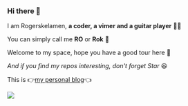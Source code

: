 ### Hi there 👋

I am Rogerskelamen, **a coder, a vimer and a guitar player** 👨‍💻

You can simply call me **RO** or **Rok** 🤟

Welcome to my space, hope you have a good tour here 🥳

*And if you find my repos interesting, don't forget Star* 😆

This is 👉[my personal blog](https://rokelamen.top)👈

![](https://github-readme-stats.vercel.app/api?username=Rogerskelamen&show_icons=true)

<!--
**Rogerskelamen/Rogerskelamen** is a ✨ _special_ ✨ repository because its `README.md` (this file) appears on your GitHub profile.

Here are some ideas to get you started:

- 🔭 I’m currently working on ...
- 🌱 I’m currently learning ...
- 👯 I’m looking to collaborate on ...
- 🤔 I’m looking for help with ...
- 💬 Ask me about ...
- 📫 How to reach me: ...
- 😄 Pronouns: ...
- ⚡ Fun fact: ...
-->
